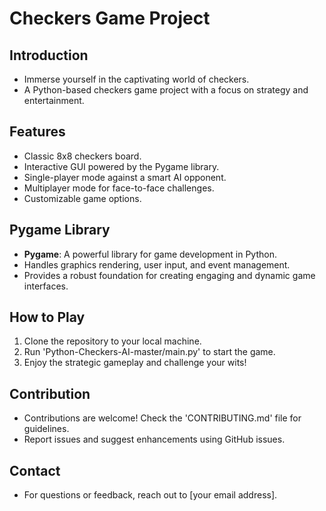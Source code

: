 # Checkers Game Project

## Introduction
- Immerse yourself in the captivating world of checkers.
- A Python-based checkers game project with a focus on strategy and entertainment.

## Features
- Classic 8x8 checkers board.
- Interactive GUI powered by the Pygame library.
- Single-player mode against a smart AI opponent.
- Multiplayer mode for face-to-face challenges.
- Customizable game options.

## Pygame Library
- **Pygame**: A powerful library for game development in Python.
- Handles graphics rendering, user input, and event management.
- Provides a robust foundation for creating engaging and dynamic game interfaces.

## How to Play
1. Clone the repository to your local machine.
2. Run 'Python-Checkers-AI-master/main.py' to start the game.
3. Enjoy the strategic gameplay and challenge your wits!


## Contribution
- Contributions are welcome! Check the 'CONTRIBUTING.md' file for guidelines.
- Report issues and suggest enhancements using GitHub issues.

## Contact
- For questions or feedback, reach out to [your email address].
